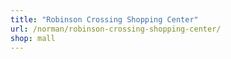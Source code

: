 ```yaml
---
title: "Robinson Crossing Shopping Center"
url: /norman/robinson-crossing-shopping-center/
shop: mall
---
```

